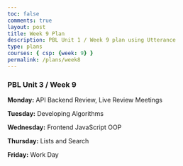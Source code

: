 ```yaml
---
toc: false
comments: true
layout: post
title: Week 9 Plan
description: PBL Unit 1 / Week 9 plan using Utterance
type: plans
courses: { csp: {week: 9} }
permalink: /plans/week8
---
```


### PBL Unit 3 / Week 9
**Monday:**
API Backend Review, Live Review Meetings

**Tuesday:**
Developing Algorithms

**Wednesday:**
Frontend JavaScript OOP

**Thursday:**
Lists and Search

**Friday:**
Work Day
